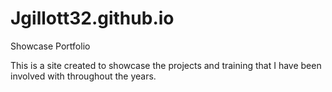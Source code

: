 # Jgillott32.github.io
Showcase Portfolio

This is a site created to showcase the projects and training that I have been involved with throughout the years.
